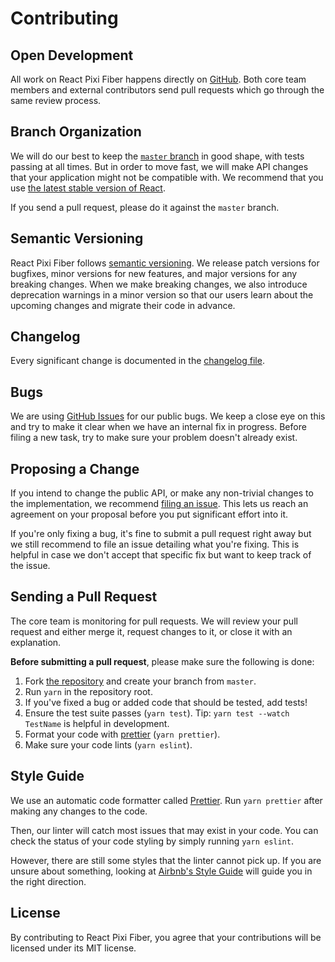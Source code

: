 # Contributing

## Open Development

All work on React Pixi Fiber happens directly on [GitHub](https://github.com/michalochman/react-pixi-fiber). Both core team members and external contributors send pull requests which go through the same review process.


## Branch Organization

We will do our best to keep the [`master` branch](https://github.com/michalochman/react-pixi-fiber/tree/master) in good shape, with tests passing at all times. But in order to move fast, we will make API changes that your application might not be compatible with. We recommend that you use [the latest stable version of React](https://reactjs.org/downloads.html).

If you send a pull request, please do it against the `master` branch.


## Semantic Versioning

React Pixi Fiber follows [semantic versioning](http://semver.org/). We release patch versions for bugfixes, minor versions for new features, and major versions for any breaking changes. When we make breaking changes, we also introduce deprecation warnings in a minor version so that our users learn about the upcoming changes and migrate their code in advance.


## Changelog

Every significant change is documented in the [changelog file](https://github.com/michalochman/react-pixi-fiber/blob/master/CHANGELOG.md).


## Bugs

We are using [GitHub Issues](https://github.com/michalochman/react-pixi-fiber/issues) for our public bugs. We keep a close eye on this and try to make it clear when we have an internal fix in progress. Before filing a new task, try to make sure your problem doesn't already exist.


## Proposing a Change

If you intend to change the public API, or make any non-trivial changes to the implementation, we recommend [filing an issue](https://github.com/michalochman/react-pixi-fiber/issues/new). This lets us reach an agreement on your proposal before you put significant effort into it.

If you're only fixing a bug, it's fine to submit a pull request right away but we still recommend to file an issue detailing what you're fixing. This is helpful in case we don't accept that specific fix but want to keep track of the issue.


## Sending a Pull Request

The core team is monitoring for pull requests. We will review your pull request and either merge it, request changes to it, or close it with an explanation.

**Before submitting a pull request**, please make sure the following is done:

1. Fork [the repository](https://github.com/michalochman/react-pixi-fiber) and create your branch from `master`.
2. Run `yarn` in the repository root.
3. If you've fixed a bug or added code that should be tested, add tests!
4. Ensure the test suite passes (`yarn test`). Tip: `yarn test --watch TestName` is helpful in development.
5. Format your code with [prettier](https://github.com/prettier/prettier) (`yarn prettier`).
6. Make sure your code lints (`yarn eslint`).

## Style Guide

We use an automatic code formatter called [Prettier](https://prettier.io/). Run `yarn prettier` after making any changes to the code.

Then, our linter will catch most issues that may exist in your code. You can check the status of your code styling by simply running `yarn eslint`.

However, there are still some styles that the linter cannot pick up. If you are unsure about something, looking at [Airbnb's Style Guide](https://github.com/airbnb/javascript) will guide you in the right direction.


## License

By contributing to React Pixi Fiber, you agree that your contributions will be licensed under its MIT license.
